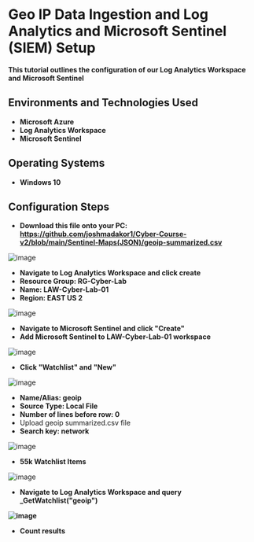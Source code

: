 <h1>Geo IP Data Ingestion and Log Analytics and Microsoft Sentinel (SIEM) Setup</h1>
<b>This tutorial outlines the configuration of our Log Analytics Workspace and Microsoft Sentinel</b>

<h2>Environments and Technologies Used</h2>

- <b>Microsoft Azure</b> 
- <b>Log Analytics Workspace</b>
- <b>Microsoft Sentinel</b>

<h2>Operating Systems</h2>

- <b>Windows 10</b>


<h2>Configuration Steps</h2>

- <b>Download this file onto your PC: https://github.com/joshmadakor1/Cyber-Course-v2/blob/main/Sentinel-Maps(JSON)/geoip-summarized.csv</b>

![image](https://github.com/user-attachments/assets/b057eca4-fad8-4301-8d8e-f41710d259fc)
- <b>Navigate to Log Analytics Workspace and click create</b>
- <b>Resource Group: RG-Cyber-Lab</b>
- <b>Name: LAW-Cyber-Lab-01</b>
- <b>Region: EAST US 2</b>

![image](https://github.com/user-attachments/assets/984d76f5-906b-45b1-a3ce-d1237e52c86e)
- <b>Navigate to Microsoft Sentinel and click "Create"</b>
- <b>Add Microsoft Sentinel to LAW-Cyber-Lab-01 workspace</b>

![image](https://github.com/user-attachments/assets/29ec2424-3768-48ce-aff8-355be63e3f33)
- <b>Click "Watchlist" and "New"</b>

![image](https://github.com/user-attachments/assets/150e0b62-a54f-4735-851a-abd11137fed1)
- <b>Name/Alias: geoip</b>
- <b>Source Type: Local File</b>
- <b>Number of lines before row: 0</b>
- Upload geoip summarized.csv file</b>
- <b>Search key: network</b>

![image](https://github.com/user-attachments/assets/24920579-c510-4f1d-b13b-35286f38970e)
- <b>55k Watchlist Items</b>

![image](https://github.com/user-attachments/assets/186d936a-097e-4b90-8a81-ddc4e4a7a377)
- <b>Navigate to Log Analytics Workspace and query _GetWatchlist("geoip")

![image](https://github.com/user-attachments/assets/4042ac65-bc1a-4afa-afaa-91514f3eb403)
- <b>Count results</b>



